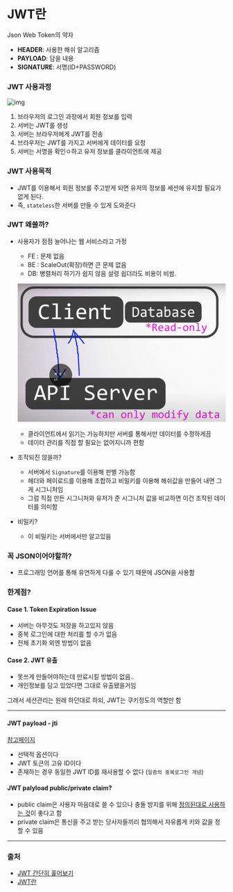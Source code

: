 # JWT란

Json Web Token의 약자

* **HEADER**: 사용한 해쉬 알고리즘
* **PAYLOAD**: 담을 내용
* **SIGNATURE**: 서명(ID+PASSWORD)

### JWT 사용과정

![img](https://media.vlpt.us/images/geunwoobaek/post/260558d1-80dc-467f-b2af-39bd12bf7df0/image.png)

1. 브라우저의 로그인 과정에서 회원 정보를 입력
2. 서버는 JWT를 생성
3. 서버는 브라우저에게 JWT를 전송
4. 브라우저는 JWT를 가지고 서버에게 데이터를 요청
5. 서버는 서명을 확인ㅇ하고 유저 정보를 클라이언트에 제공

### JWT 사용목적

* JWT를 이용해서 회원 정보를 주고받게 되면 유저의 정보를 세션에 유지할 필요가 없게 된다.
* 즉, `stateless`한 서버를 만들 수 있게 도와준다

### JWT 왜쓸까?

*   사용자가 점점 늘어나는 웹 서비스라고 가정

    * FE : 문제 없음
    * BE : ScaleOut(확장)하면 큰 문제 없음
    * DB: 병렬처리 하기가 쉽지 않음 설령 쉽더라도 비용이 비쌈.

    ![image-20211005191357579](../../Spring/res/image-20211005191357579.png)

    * 클라이언트에서 읽기는 가능하지만 서버를 통해서만 데이터를 수정하게끔
    * 데이터 관리를 직접 할 필요는 없어지니까 편함
* 조작되진 않을까?
  * 서버에서 `Signature`를 이용해 판별 가능함
  * 헤더와 페이로드를 이용해 조합하고 비밀키를 이용해 해쉬값을 만들어 내면 그게 시그니처임
  * 그럼 직접 만든 시그니처와 유저가 준 시그니처 값을 비교하면 이건 조작된 데이터를 의미함
* 비밀키?
  * 이 비밀키는 서버에서만 알고있음

### 꼭 JSON이어야할까?

* 프로그래밍 언어를 통해 유연하게 다룰 수 있기 때문에 JSON을 사용함

### 한계점?

#### Case 1. Token Expiration Issue

* 서버는 아무것도 저장을 하고있지 않음
* 중복 로그인에 대한 처리를 할 수가 없음
* 전체 초기화 외엔 방법이 없음

#### Case 2. JWT 유출

* 못쓰게 만들어야하는데 만료시킬 방법이 없음..
* 개인정보를 담고 있었다면 그대로 유출됐을거임

그래서 세션관리는 원래 하던대로 하되, JWT는 쿠키정도의 역할만 함

***

#### JWT payload - jti

[참고페이지](https://www.ibm.com/docs/ko/was-liberty/base?topic=uocpao2as-json-web-token-jwt-oauth-client-authorization-grants)

* 선택적 옵션이다
* JWT 토큰의 고유 ID이다
* 존재하는 경우 동일한 JWT ID를 재사용할 수 없다 (`일종의 중복로그인 개념`)

#### JWT palyload public/private claim?

* public claim은 사용자 마음대로 쓸 수 있으나 충돌 방지를 위해 [정의된대로 사용하는 것](https://www.iana.org/assignments/jwt/jwt.xhtml)이 좋다고 함
* private claim은 통신을 주고 받는 당사자들끼리 협의해서 자유롭게 키와 값을 정할 수 있음

***

### 출처

* [JWT 간단히 훑어보기](https://www.youtube.com/watch?v=7abbNwuCXbg)
* [JWT란](https://velog.io/@geunwoobaek/JWT%EB%9E%80)
